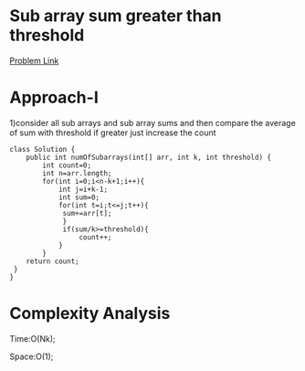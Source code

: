 # Sub array sum greater than threshold 

[Problem Link](https://leetcode.com/problems/number-of-sub-arrays-of-size-k-and-average-greater-than-or-equal-to-threshold/)


# Approach-I

1)consider all sub arrays and sub array sums and then compare the average of sum with threshold if greater just increase the count

```
class Solution {
    public int numOfSubarrays(int[] arr, int k, int threshold) {
        int count=0;
        int n=arr.length;
        for(int i=0;i<n-k+1;i++){
            int j=i+k-1;
            int sum=0;
            for(int t=i;t<=j;t++){
             sum+=arr[t];
             }
             if(sum/k>=threshold){
                 count++;
            }
        }
    return count;
 }
}

```

# Complexity Analysis

Time:O(Nk);

Space:O(1);
